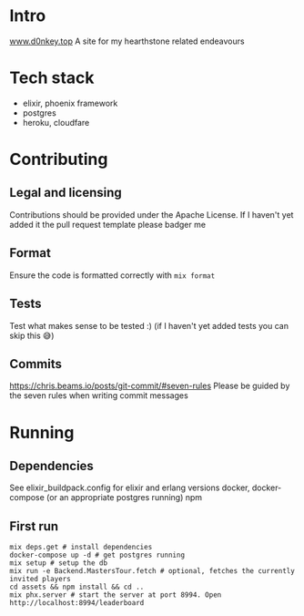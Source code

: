 # Intro
www.d0nkey.top
A site for my hearthstone related endeavours

# Tech stack
- elixir, phoenix framework
- postgres
- heroku, cloudfare

# Contributing
## Legal and licensing
Contributions should be provided under the Apache License. If I haven't yet added it the pull request template please badger me

## Format 
Ensure the code is formatted correctly with `mix format`

## Tests 
Test what makes sense to be tested :) (if I haven't yet added tests you can skip this :sweat_smile:)

## Commits
https://chris.beams.io/posts/git-commit/#seven-rules
Please be guided by the seven rules when writing commit messages

# Running
## Dependencies
See elixir_buildpack.config for elixir and erlang versions
docker, docker-compose (or an appropriate postgres running)
npm 

## First run
```shell
mix deps.get # install dependencies
docker-compose up -d # get postgres running
mix setup # setup the db
mix run -e Backend.MastersTour.fetch # optional, fetches the currently invited players
cd assets && npm install && cd ..
mix phx.server # start the server at port 8994. Open http://localhost:8994/leaderboard
```

